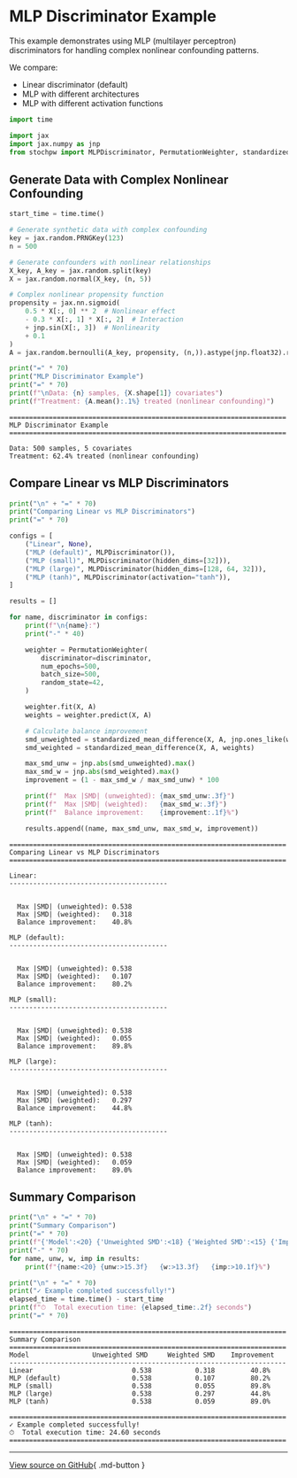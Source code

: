 # MLP Discriminator Example

This example demonstrates using MLP (multilayer perceptron) discriminators
for handling complex nonlinear confounding patterns.

We compare:
- Linear discriminator (default)
- MLP with different architectures
- MLP with different activation functions


```python
import time

import jax
import jax.numpy as jnp
from stochpw import MLPDiscriminator, PermutationWeighter, standardized_mean_difference
```

## Generate Data with Complex Nonlinear Confounding


```python
start_time = time.time()

# Generate synthetic data with complex confounding
key = jax.random.PRNGKey(123)
n = 500

# Generate confounders with nonlinear relationships
X_key, A_key = jax.random.split(key)
X = jax.random.normal(X_key, (n, 5))

# Complex nonlinear propensity function
propensity = jax.nn.sigmoid(
    0.5 * X[:, 0] ** 2  # Nonlinear effect
    - 0.3 * X[:, 1] * X[:, 2]  # Interaction
    + jnp.sin(X[:, 3])  # Nonlinearity
    + 0.1
)
A = jax.random.bernoulli(A_key, propensity, (n,)).astype(jnp.float32).reshape(-1, 1)

print("=" * 70)
print("MLP Discriminator Example")
print("=" * 70)
print(f"\nData: {n} samples, {X.shape[1]} covariates")
print(f"Treatment: {A.mean():.1%} treated (nonlinear confounding)")
```

    ======================================================================
    MLP Discriminator Example
    ======================================================================
    
    Data: 500 samples, 5 covariates
    Treatment: 62.4% treated (nonlinear confounding)


## Compare Linear vs MLP Discriminators


```python
print("\n" + "=" * 70)
print("Comparing Linear vs MLP Discriminators")
print("=" * 70)

configs = [
    ("Linear", None),
    ("MLP (default)", MLPDiscriminator()),
    ("MLP (small)", MLPDiscriminator(hidden_dims=[32])),
    ("MLP (large)", MLPDiscriminator(hidden_dims=[128, 64, 32])),
    ("MLP (tanh)", MLPDiscriminator(activation="tanh")),
]

results = []

for name, discriminator in configs:
    print(f"\n{name}:")
    print("-" * 40)

    weighter = PermutationWeighter(
        discriminator=discriminator,
        num_epochs=500,
        batch_size=500,
        random_state=42,
    )

    weighter.fit(X, A)
    weights = weighter.predict(X, A)

    # Calculate balance improvement
    smd_unweighted = standardized_mean_difference(X, A, jnp.ones_like(weights))
    smd_weighted = standardized_mean_difference(X, A, weights)

    max_smd_unw = jnp.abs(smd_unweighted).max()
    max_smd_w = jnp.abs(smd_weighted).max()
    improvement = (1 - max_smd_w / max_smd_unw) * 100

    print(f"  Max |SMD| (unweighted): {max_smd_unw:.3f}")
    print(f"  Max |SMD| (weighted):   {max_smd_w:.3f}")
    print(f"  Balance improvement:    {improvement:.1f}%")

    results.append((name, max_smd_unw, max_smd_w, improvement))
```

    
    ======================================================================
    Comparing Linear vs MLP Discriminators
    ======================================================================
    
    Linear:
    ----------------------------------------


      Max |SMD| (unweighted): 0.538
      Max |SMD| (weighted):   0.318
      Balance improvement:    40.8%
    
    MLP (default):
    ----------------------------------------


      Max |SMD| (unweighted): 0.538
      Max |SMD| (weighted):   0.107
      Balance improvement:    80.2%
    
    MLP (small):
    ----------------------------------------


      Max |SMD| (unweighted): 0.538
      Max |SMD| (weighted):   0.055
      Balance improvement:    89.8%
    
    MLP (large):
    ----------------------------------------


      Max |SMD| (unweighted): 0.538
      Max |SMD| (weighted):   0.297
      Balance improvement:    44.8%
    
    MLP (tanh):
    ----------------------------------------


      Max |SMD| (unweighted): 0.538
      Max |SMD| (weighted):   0.059
      Balance improvement:    89.0%


## Summary Comparison


```python
print("\n" + "=" * 70)
print("Summary Comparison")
print("=" * 70)
print(f"{'Model':<20} {'Unweighted SMD':<18} {'Weighted SMD':<15} {'Improvement':<12}")
print("-" * 70)
for name, unw, w, imp in results:
    print(f"{name:<20} {unw:>15.3f}   {w:>13.3f}   {imp:>10.1f}%")

print("\n" + "=" * 70)
print("✓ Example completed successfully!")
elapsed_time = time.time() - start_time
print(f"⏱  Total execution time: {elapsed_time:.2f} seconds")
print("=" * 70)
```

    
    ======================================================================
    Summary Comparison
    ======================================================================
    Model                Unweighted SMD     Weighted SMD    Improvement 
    ----------------------------------------------------------------------
    Linear                         0.538           0.318         40.8%
    MLP (default)                  0.538           0.107         80.2%
    MLP (small)                    0.538           0.055         89.8%
    MLP (large)                    0.538           0.297         44.8%
    MLP (tanh)                     0.538           0.059         89.0%
    
    ======================================================================
    ✓ Example completed successfully!
    ⏱  Total execution time: 24.60 seconds
    ======================================================================


---

[View source on GitHub](https://github.com/ddimmery/stochpw/blob/main/examples/mlp_discriminator.py){ .md-button }
